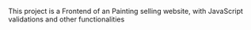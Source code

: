 This project is a Frontend of an Painting selling website, with JavaScript validations and other functionalities

